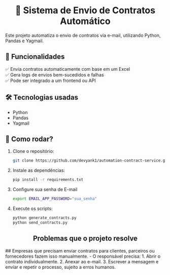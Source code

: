 <h1 align = "center">📩 Sistema de Envio de Contratos Automático</h1>

Este projeto automatiza o envio de contratos via e-mail, utilizando Python, Pandas e Yagmail.

## 🚀 Funcionalidades
✅ Envia contratos automaticamente com base em um Excel <br>
✅ Gera logs de envios bem-sucedidos e falhas <br>
✅ Pode ser integrado a um frontend ou API <br>

## 🛠 Tecnologias usadas
- Python
- Pandas
- Yagmail

## 📌 Como rodar?
1. Clone o repositório:
   ```sh
   git clone https://github.com/devyank1/automation-contract-service.git
2. Instale as dependências:
   ```sh
   pip install -r requirements.txt
3. Configure sua senha de E-mail
   ```sh
   export EMAIL_APP_PASSWORD="sua_senha"
4. Execute os scripts:
   ```sh
   python generate_contracts.py
   python send_contracts.py
   ```
<h2 align="center"> Problemas que o projeto resolve</h2>
## Empresas que precisam enviar contratos para clientes, parceiros ou fornecedores fazem isso manualmente.
- O responsável precisa:
1. Abrir o contrato individualmente.
2. Anexar ao e-mail.
3. Escrever a mensagem e enviar e repetir o processo, sujeito a erros humanos.
